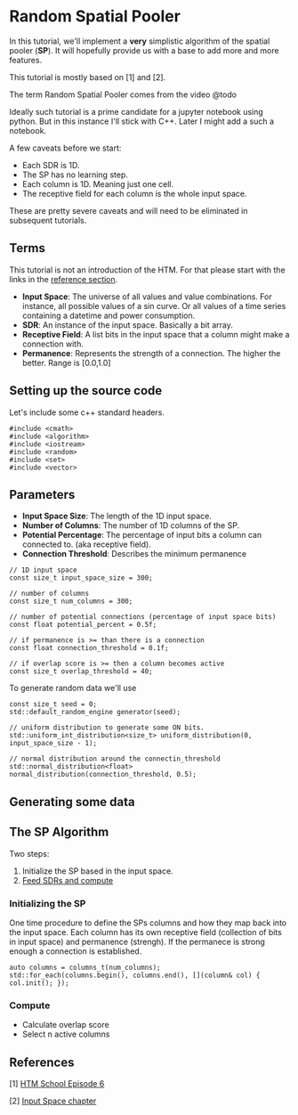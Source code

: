 # Random Spatial Pooler

In this tutorial, we'll implement a **very** simplistic algorithm of the spatial pooler (**SP**). It will hopefully provide us with a base to add more and more features.

This tutorial is mostly based on [1] and [2].

The term Random Spatial Pooler comes from the video @todo


Ideally such tutorial is a prime candidate for a jupyter notebook using python. But in this instance I'll stick with C++. Later I might add a such a notebook.

A few caveats before we start:

* Each SDR is 1D.
* The SP has no learning step.
* Each column is 1D. Meaning just one cell.
* The receptive field for each column is the whole input space.

These are pretty severe caveats and will need to be eliminated in subsequent tutorials.


## Terms

This tutorial is not an introduction of the HTM. For that please start with the links in the [reference section](#references).


* **Input Space**: The universe of all values and value combinations. For instance, all possible values of a sin curve. Or all values of a time series containing a datetime and power consumption.
* **SDR**: An instance of the input space. Basically a bit array.
* **Receptive Field**: A list bits in the input space that a column might make a connection with.
* **Permanence**: Represents the strength of a connection. The higher the better. Range is [0.0,1.0]

## Setting up the source code

Let's include some c++ standard headers.

```
#include <cmath>
#include <algorithm>
#include <iostream>
#include <random>
#include <set>
#include <vector>
```

## Parameters

* **Input Space Size**: The length of the 1D input space.
* **Number of Columns**: The number of 1D columns of the SP.
* **Potential Percentage**: The percentage of input bits a column can connected to. (aka receptive field).
* **Connection Threshold**: Describes the minimum permanence 

```
// 1D input space
const size_t input_space_size = 300;

// number of columns
const size_t num_columns = 300;

// number of potential connections (percentage of input space bits)
const float potential_percent = 0.5f;

// if permanence is >= than there is a connection
const float connection_threshold = 0.1f;

// if overlap score is >= then a column becomes active
const size_t overlap_threshold = 40;
```

To generate random data we'll use 

```
const size_t seed = 0;
std::default_random_engine generator(seed);

// uniform distribution to generate some ON bits.
std::uniform_int_distribution<size_t> uniform_distribution(0, input_space_size - 1);

// normal distribution around the connectin_threshold
std::normal_distribution<float> normal_distribution(connection_threshold, 0.5);
```

## Generating some data

## The SP Algorithm

Two steps:

1. Initialize the SP based in the input space.
2. [Feed SDRs and compute](#Compute)


### Initializing the SP

One time procedure to define the SPs columns and how they map back into the input space. Each column has its own receptive field (collection of bits in input space) and permanence (strengh). If the permanece is strong enough a connection is established.

```
auto columns = columns_t(num_columns);
std::for_each(columns.begin(), columns.end(), [](column& col) { col.init(); });
```


### Compute

* Calculate overlap score 
* Select n active columns 


## References

[1] [HTM School Episode 6]()

[2] [Input Space chapter](https://buildinghtm.systems/input-space/)